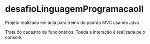 # desafioLinguagemProgramacaoII
Projeto realizado em aula para treino do padrão MVC usando Java


Trata do cadastro de funcionários. Toada a interação é realizada pelo console.
